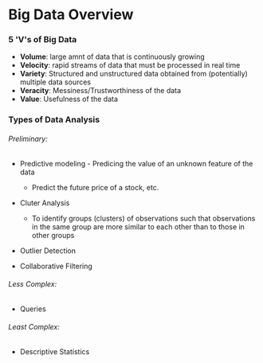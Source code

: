 # Big Data Overview

### 5 'V's of Big Data

* **Volume**: large amnt of data that is continuously growing
* **Velocity**: rapid streams of data that must be processed in real time
* **Variety**: Structured and unstructured data obtained from (potentially) multiple data sources
* **Veracity**: Messiness/Trustworthiness of the data
* **Value**: Usefulness of the data

### Types of Data Analysis

###### Preliminary:

* Predictive modeling - Predicing the value of an unknown feature of the data

  - Predict the future price of a stock, etc.

* Cluter Analysis
  
  - To identify groups (clusters) of observations such that observations in the same group are more similar to each other than to those in other groups

* Outlier Detection

* Collaborative Filtering


###### Less Complex:

* Queries

###### Least Complex:

* Descriptive Statistics
